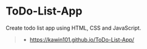 # ToDo-List-App
Create todo list app using HTML, CSS and JavaScript.
> * https://kawin101.github.io/ToDo-List-App/
